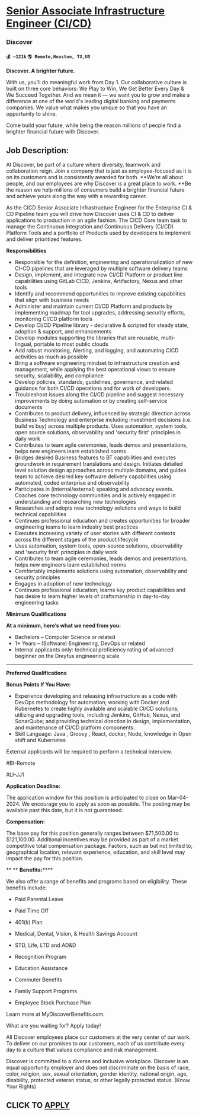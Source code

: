 # [Senior Associate Infrastructure Engineer (CI/CD)](https://www.remotewlb.com/apply/senior-associate-infrastructure-engineer-ci-cd)  
### Discover  
#### `💰 ~121k` `🌎 Remote,Houston, TX,US`  

**Discover. A brighter future.**

With us, you’ll do meaningful work from Day 1. Our collaborative culture is built on three core behaviors: We Play to Win, We Get Better Every Day & We Succeed Together. And we mean it — we want you to grow and make a difference at one of the world's leading digital banking and payments companies. We value what makes you unique so that you have an opportunity to shine.

Come build your future, while being the reason millions of people find a brighter financial future with Discover.

##

##  **Job Description:**

At Discover, be part of a culture where diversity, teamwork and collaboration reign. Join a company that is just as employee-focused as it is on its customers and is consistently awarded for both. **We’re all about people, and our employees are why Discover _is_ a great place to work. **Be the reason we help millions of consumers build a brighter financial future and achieve yours along the way with a rewarding career.

As the CICD Senior Associate Infrastructure Engineer for the Enterprise CI & CD Pipeline team you will drive how Discover uses CI & CD to deliver applications to production in an agile fashion. The CICD Core team task to manage the Continuous Integration and Continuous Delivery (CI/CD) Platform Tools and a portfolio of Products used by developers to implement and deliver prioritized features.

 **Responsibilities**

  * Responsible for the definition, engineering and operationalization of new CI-CD pipelines that are leveraged by multiple software delivery teams
  * Design, implement, and integrate new CI/CD Platform or product line capabilities using GitLab CICD, Jenkins, Artifactory, Nexus and other tools
  * Identify and recommend opportunities to improve existing capabilities that align with business needs
  * Administer and maintain current CI/CD Platform and products by implementing roadmap for tool upgrades, addressing security efforts, monitoring CI/CD platform tools
  * Develop CI/CD Pipeline library - declarative & scripted for steady state, adoption & support, and enhancements
  * Develop modules supporting the libraries that are reusable, multi-lingual, portable to most public clouds
  * Add robust monitoring, Alerting, and logging, and automating CICD activities as much as possible
  * Bring a software engineering mindset to infrastructure creation and management, while applying the best operational views to ensure security, scalability, and compliance
  * Develop policies, standards, guidelines, governance, and related guidance for both CI/CD operations and for work of developers.
  * Troubleshoot issues along the CI/CD pipeline and suggest necessary improvements by doing automation or by creating self-service documents
  * Contributes to product delivery, influenced by strategic direction across Business Technology and enterprise including investment decisions (i.e. build vs buy) across multiple products. Uses automation, system tools, open source solutions, observability and 'security first' principles in daily work
  * Contributes to team agile ceremonies, leads demos and presentations, helps new engineers learn established norms
  * Bridges desired Business features to BT capabilities and executes groundwork in requirement translations and design. Initiates detailed level solution design approaches across multiple domains, and guides team to achieve desired key software delivery capabilities using automated, coded enterprise and observability
  * Participates in (internal/external) speaking and advocacy events. Coaches core technology communities and is actively engaged in understanding and researching new technologies
  * Researches and adopts new technology solutions and ways to build technical capabilities
  * Continues professional education and creates opportunities for broader engineering teams to learn industry best practices
  * Executes increasing variety of user stories with different contexts across the different stages of the product lifecycle
  * Uses automation, system tools, open-source solutions, observability and 'security first' principles in daily work
  * Contributes to team agile ceremonies, leads demos and presentations, helps new engineers learn established norms
  * Comfortably implements solutions using automation, observability and security principles
  * Engages in adoption of new technology
  * Continues professional education; learns key product capabilities and has desire to learn higher levels of craftsmanship in day-to-day engineering tasks

**Minimum Qualifications**

**At a minimum, here’s what we need from you:**

  * Bachelors – Computer Science or related
  * 1+ Years – (Software) Engineering, DevOps or related
  * Internal applicants only: technical proficiency rating of advanced beginner on the Dreyfus engineering scale

****

**Preferred Qualifications**

**Bonus Points If You Have:**

  * Experience developing and releasing infrastructure as a code with DevOps methodology for automation; working with Docker and Kubernetes to create highly available and scalable CI/CD solutions; utilizing and upgrading tools, including Jenkins, GitHub, Nexus, and SonarQube; and providing technical direction in design, implementation, and maintenance of CI/CD platform components.
  * Skill Language: Java , Groovy , React, docker, Node, knowledge in Open shift and Kubernetes

External applicants will be required to perform a technical interview.

#BI-Remote

#LI-JJ1

 **Application Deadline:**

The application window for this position is anticipated to close on Mar-04-2024. We encourage you to apply as soon as possible. The posting may be available past this date, but it is not guaranteed.

 **Compensation:**

The base pay for this position generally ranges between $71,500.00 to $121,100.00. Additional incentives may be provided as part of a market competitive total compensation package. Factors, such as but not limited to, geographical location, relevant experience, education, and skill level may impact the pay for this position.

 ** ** **Benefits:******

We also offer a range of benefits and programs based on eligibility. These benefits include:

  * Paid Parental Leave

  * Paid Time Off

  * 401(k) Plan

  * Medical, Dental, Vision, & Health Savings Account

  * STD, Life, LTD and AD&D

  * Recognition Program

  * Education Assistance

  * Commuter Benefits

  * Family Support Programs

  * Employee Stock Purchase Plan

Learn more at MyDiscoverBenefits.com.

What are you waiting for? Apply today!

All Discover employees place our customers at the very center of our work. To deliver on our promises to our customers, each of us contribute every day to a culture that values compliance and risk management.

Discover is committed to a diverse and inclusive workplace. Discover is an equal opportunity employer and does not discriminate on the basis of race, color, religion, sex, sexual orientation, gender identity, national origin, age, disability, protected veteran status, or other legally protected status. (Know Your Rights)

  
## CLICK TO [APPLY](https://www.remotewlb.com/apply/senior-associate-infrastructure-engineer-ci-cd)

